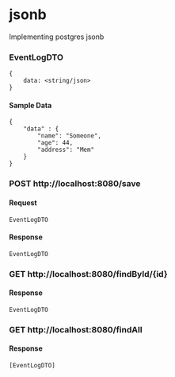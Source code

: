 # jsonb
Implementing postgres jsonb

### EventLogDTO
```
{
	data: <string/json>
}
```

#### Sample Data 
```
{
    "data" : {
        "name": "Someone",
        "age": 44,
        "address": "Mem"
    }
}
```

### POST http://localhost:8080/save
#### Request
```
EventLogDTO
```

#### Response
```
EventLogDTO
```

### GET http://localhost:8080/findById/{id}

#### Response
```
EventLogDTO
```

### GET http://localhost:8080/findAll

#### Response
```
[EventLogDTO]
```